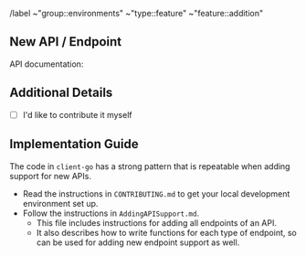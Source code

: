 <!-- 🚧 Please make sure to add a meaningful issue title above -->

<!-- 🚧 Please change the first heading to either `New API Support` or `New API Endpoint Support` -->

/label ~"group::environments" ~"type::feature" ~"feature::addition"

## New API / Endpoint

<!-- 🚧 Please add the related API documentation link below -->
<!-- 🚧 Please note we do not typically add support for Beta/Experimental APIs -->

API documentation:

## Additional Details

<!-- 🚧 Please tick the boxes which apply: -->

- [ ] I'd like to contribute it myself

## Implementation Guide

The code in `client-go` has a strong pattern that is repeatable when adding support for new APIs.

- Read the instructions in `CONTRIBUTING.md` to get your local development environment set up.
- Follow the instructions in `AddingAPISupport.md`.
  - This file includes instructions for adding all endpoints of an API.
  - It also describes how to write functions for each type of endpoint, so can be used for adding new endpoint support as well.

